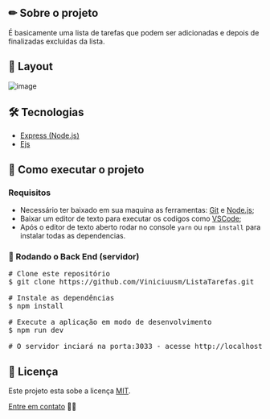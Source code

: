 ## ✏ Sobre o projeto
É basicamente uma lista de tarefas que podem ser adicionadas e depois de finalizadas excluidas da lista.

## 🎨 Layout
![image](https://user-images.githubusercontent.com/61718764/130292599-d26aceba-bd83-4a72-8ae1-e351a727eea4.png)

## 🛠 Tecnologias
- [Express (Node.js)](https://nodejs.org/en/)
- [Ejs](https://ejs.co/)

## 🚀 Como executar o projeto
### Requisitos
- Necessário ter baixado em sua maquina as ferramentas: [Git](https://nodejs.org/en/) e [Node.js](https://nodejs.org/en/);
- Baixar um editor de texto para executar os codigos como [VSCode](https://code.visualstudio.com/);
- Após o editor de texto aberto rodar no console <code>yarn</code> ou <code>npm install</code> para instalar todas as dependencias.

### 🎲 Rodando o Back End (servidor)
<pre># Clone este repositório
$ git clone https://github.com/Viniciuusm/ListaTarefas.git

# Instale as dependências
$ npm install

# Execute a aplicação em modo de desenvolvimento
$ npm run dev

# O servidor inciará na porta:3033 - acesse http://localhost:3033</pre>

## 📝 Licença
Este projeto esta sobe a licença [MIT]().

[Entre em contato](https://www.linkedin.com/in/vinimovich/) 👋🏽

